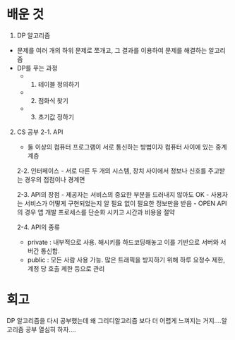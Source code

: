 
# 배운 것

1. DP 알고리즘
- 문제를 여러 개의 하위 문제로 쪼개고, 그 결과를 이용하여 문제를 해결하는 알고리즘
- DP를 푸는 과정
	- 1. 테이블 정의하기
	- 2. 점화식 찾기
	- 3. 초기값 정하기

2. CS 공부
	2-1. API
	- 둘 이상의 컴퓨터 프로그램이 서로 통신하는 방법이자 컴퓨터 사이에 있는 중계 계층

	2-2. 인터페이스
		- 서로 다른 두 개의 시스템, 장치 사이에서 정보나 신호를 주고받는 경우의 접점이나 경계면 


	2-3. API의 장점
		- 제공자는 서비스의 중요한 부분을 드러내지 않아도 OK
		- 사용자는 서비스가 어떻게 구현되었는지 알 필요 없이 필요한 정보만을 받음
		- OPEN API의 경우 앱 개발 프로세스를 단순화 시키고 시간과 비용을 절약
	
	2-4. API의 종류
	- private : 내부적으로 사용. 해시키를 하드코딩해놓고 이를 기반으로 서버와 서버간 통신함.
	- public : 모든 사람 사용 가능. 많은 트래픽을 방지하기 위해 하루 요청수  제한, 계정 당 호출 제한 등으로 관리 

  

# 회고

DP 알고리즘을 다시 공부했는데 왜 그리디알고리즘 보다 더 어렵게 느껴지는 거지....알고리즘 공부 열심히 하자....
